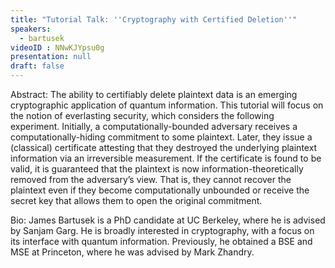 ```yaml
---
title: "Tutorial Talk: ''Cryptography with Certified Deletion''"
speakers:
  - bartusek
videoID : NNwKJYpsu0g
presentation: null
draft: false
---
```

Abstract: The ability to certifiably delete plaintext data is an emerging cryptographic application of quantum information. This tutorial will focus on the notion of everlasting security, which considers the following experiment. Initially, a computationally-bounded adversary receives a computationally-hiding commitment to some plaintext. Later, they issue a (classical) certificate attesting that they destroyed the underlying plaintext information via an irreversible measurement. If the certificate is found to be valid, it is guaranteed that the plaintext is now information-theoretically removed from the adversary’s view. That is, they cannot recover the plaintext even if they become computationally unbounded or receive the secret key that allows them to open the original commitment.

Bio: James Bartusek is a PhD candidate at UC Berkeley, where he is advised by Sanjam Garg. He is broadly interested in cryptography, with a focus on its interface with quantum information. Previously, he obtained a BSE and MSE at Princeton, where he was advised by Mark Zhandry.


<!-- fields to use above: -->
<!-- videoId: "Vfl9pPh6ipI" -->
<!-- presentation: "/slides/invited-MargaridaPereira.pdf" -->
